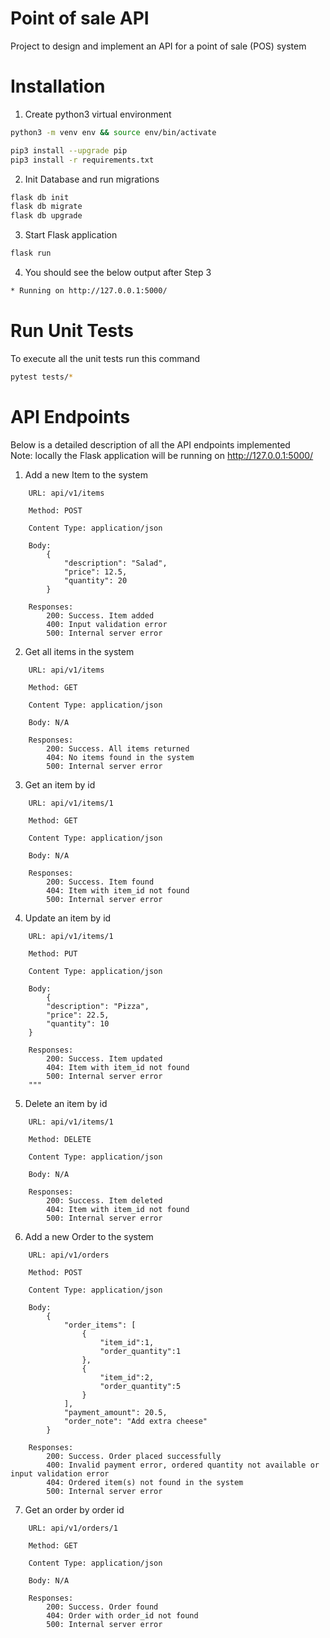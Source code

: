 # Point of sale API
Project to design and implement an API for a point of sale (POS) system

# Installation
1) Create python3 virtual environment
```bash
python3 -m venv env && source env/bin/activate

pip3 install --upgrade pip
pip3 install -r requirements.txt
```

2) Init Database and run migrations
```bash
flask db init
flask db migrate
flask db upgrade
```

3) Start Flask application
```bash
flask run
```

4) You should see the below output after Step 3
```bash
* Running on http://127.0.0.1:5000/
```

# Run Unit Tests
To execute all the unit tests run this command

```bash
pytest tests/*
```

# API Endpoints
Below is a detailed description of all the API endpoints implemented\
Note: locally the Flask application will be running on http://127.0.0.1:5000/

1) Add a new Item to the system
```text
    URL: api/v1/items
    
    Method: POST
    
    Content Type: application/json
    
    Body:
        {
            "description": "Salad",
            "price": 12.5,
            "quantity": 20
        }
    
    Responses:
        200: Success. Item added
        400: Input validation error
        500: Internal server error
```

2) Get all items in the system
```text
    URL: api/v1/items
    
    Method: GET
    
    Content Type: application/json
    
    Body: N/A
    
    Responses:
        200: Success. All items returned
        404: No items found in the system
        500: Internal server error
```

3) Get an item by id
```text
    URL: api/v1/items/1
    
    Method: GET
    
    Content Type: application/json
    
    Body: N/A
    
    Responses:
        200: Success. Item found
        404: Item with item_id not found
        500: Internal server error
```

4) Update an item by id
```text
    URL: api/v1/items/1
    
    Method: PUT
    
    Content Type: application/json
    
    Body:
        {
        "description": "Pizza",
        "price": 22.5,
        "quantity": 10
    }
    
    Responses:
        200: Success. Item updated
        404: Item with item_id not found
        500: Internal server error
    """
```

5) Delete an item by id
```text
    URL: api/v1/items/1
    
    Method: DELETE
    
    Content Type: application/json
    
    Body: N/A
    
    Responses:
        200: Success. Item deleted
        404: Item with item_id not found
        500: Internal server error
```


6) Add a new Order to the system
```text
    URL: api/v1/orders
    
    Method: POST
    
    Content Type: application/json
    
    Body:
        {
            "order_items": [
                {
                    "item_id":1,
                    "order_quantity":1
                },
                {
                    "item_id":2,
                    "order_quantity":5
                }
            ],
            "payment_amount": 20.5,
            "order_note": "Add extra cheese"
        }
    
    Responses:
        200: Success. Order placed successfully
        400: Invalid payment error, ordered quantity not available or input validation error
        404: Ordered item(s) not found in the system
        500: Internal server error
```

7) Get an order by order id
```text
    URL: api/v1/orders/1
    
    Method: GET
    
    Content Type: application/json
    
    Body: N/A
    
    Responses:
        200: Success. Order found
        404: Order with order_id not found
        500: Internal server error
```
